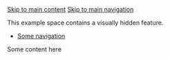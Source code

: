 <nav class="au-skip-link">
	<a class="au-skip-link__link js-focus-me" href="#content">Skip to main content</a>
	<a class="au-skip-link__link js-focus-me" href="#nav">Skip to main navigation</a>
</nav>
<p>This example space contains a visually hidden feature.</p>
<nav id="nav" tabindex="-1">
	<ul>
		<li><a class="js-focus-me" href="#">Some navigation</a></li>
	</ul>
</nav>
<div id="content" tabindex="-1">
	Some content here
</div>
